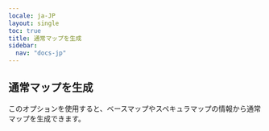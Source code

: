 ```yaml
---
locale: ja-JP
layout: single
toc: true
title: 通常マップを生成
sidebar:
  nav: "docs-jp"
---
```

## 通常マップを生成
このオプションを使用すると、ベースマップやスペキュラマップの情報から通常マップを生成できます。